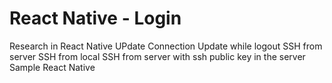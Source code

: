 # React Native - Login
Research in React Native
UPdate Connection
Update while logout
SSH from server
SSH from local
SSH from server with ssh public key in the server
Sample React Native
